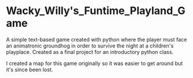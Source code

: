 # Wacky_Willy's_Funtime_Playland_Game
A simple text-based game created with python where the player must face an animatronic groundhog in order to survive the night at a children's playplace. 
Created as a final project for an introductory python class.

I created a map for this game originally so it was easier to get around but it's since been lost.
